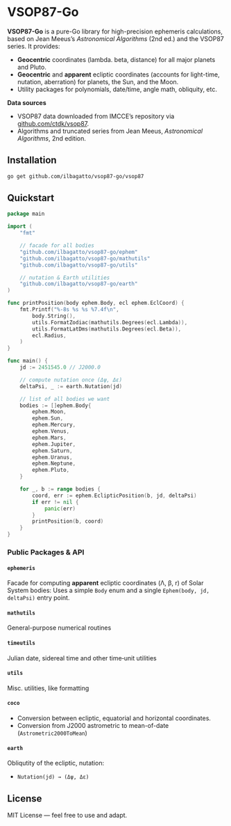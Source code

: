 # VSOP87-Go

**VSOP87-Go** is a pure-Go library for high-precision ephemeris calculations, based on Jean Meeus’s _Astronomical Algorithms_ (2nd ed.) and the VSOP87 series. It provides:

- **Geocentric** coordinates (lambda. beta, distance) for all major planets and Pluto.  
- **Geocentric** and **apparent** ecliptic coordinates (accounts for light-time, nutation, aberration) for planets, the Sun, and the Moon.  
- Utility packages for polynomials, date/time, angle math, obliquity, etc.

**Data sources**  
- VSOP87 data downloaded from IMCCE’s repository via [github.com/ctdk/vsop87](https://github.com/ctdk/vsop87).  
- Algorithms and truncated series from Jean Meeus, _Astronomical Algorithms_, 2nd edition.

## Installation

```bash
go get github.com/ilbagatto/vsop87-go/vsop87
```

## Quickstart

```go
package main

import (
	"fmt"

	// facade for all bodies
	"github.com/ilbagatto/vsop87-go/ephem"
	"github.com/ilbagatto/vsop87-go/mathutils"
	"github.com/ilbagatto/vsop87-go/utils"

	// nutation & Earth utilities
	"github.com/ilbagatto/vsop87-go/earth"
)

func printPosition(body ephem.Body, ecl ephem.EclCoord) {
	fmt.Printf("%-8s %s %s %7.4f\n",
		body.String(),
		utils.FormatZodiac(mathutils.Degrees(ecl.Lambda)),
		utils.FormatLatDms(mathutils.Degrees(ecl.Beta)),
		ecl.Radius,
	)
}

func main() {
	jd := 2451545.0 // J2000.0

	// compute nutation once (Δψ, Δε)
	deltaPsi, _ := earth.Nutation(jd)

	// list of all bodies we want
	bodies := []ephem.Body{
		ephem.Moon,
		ephem.Sun,
		ephem.Mercury,
		ephem.Venus,
		ephem.Mars,
		ephem.Jupiter,
		ephem.Saturn,
		ephem.Uranus,
		ephem.Neptune,
		ephem.Pluto,
	}

	for _, b := range bodies {
		coord, err := ephem.EclipticPosition(b, jd, deltaPsi)
		if err != nil {
			panic(err)
		}
		printPosition(b, coord)
	}
}

```

### Public Packages & API

#### `ephemeris`
Facade for computing **apparent** ecliptic coordinates (Λ, β, r) of Solar System bodies:
Uses a simple `Body` enum and a single `Ephem(body, jd, deltaPsi)` entry point.

#### `mathutils`
General-purpose numerical routines

#### `timeutils`
Julian date, sidereal time and other time‐unit utilities

#### `utils`
Misc. utilities, like formatting

#### `coco`
- Conversion between ecliptic, equatorial and horizontal coordinates.
- Conversion from J2000 astrometric to mean-of-date (`Astrometric2000ToMean`)

#### `earth`
Obliqutity of the ecliptic, nutation:
- `Nutation(jd) → (Δψ, Δε)`


## License

MIT License — feel free to use and adapt.
